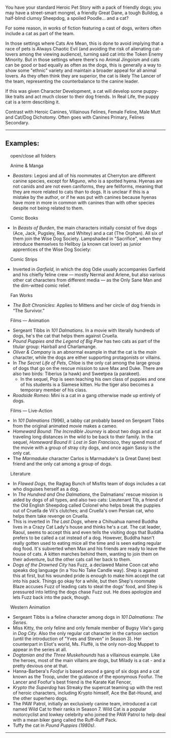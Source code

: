 You have your standard Heroic Pet Story with a pack of friendly dogs; you may have a street-smart mongrel, a friendly Great Dane, a tough Bulldog, a half-blind clumsy Sheepdog, a spoiled Poodle... and a cat?

For some reason, in works of fiction featuring a cast of dogs, writers often include a cat as part of the team.

In those settings where Cats Are Mean, this is done to avoid implying that a race of pets is Always Chaotic Evil (and avoiding the risk of alienating cat-lovers among the viewing audience), turning said cat into the Token Enemy Minority. But in those settings where there's no Animal Jingoism and cats can be good or bad equally as often as the dogs, this is generally a way to show some "ethnic" variety and maintain a broader appeal for all animal lovers. As they often think they are superior, the cat is likely The Lancer of the team, representing the counterbalance to the canine leader.

If this was given Character Development, a cat will develop some puppy-like traits and act much closer to their dog friends. In Real Life, the puppy cat is a term describing it.

Contrast with Heroic Canines, Villainous Felines, Female Feline, Male Mutt and Cat/Dog Dichotomy. Often goes with Canines Primary, Felines Secondary.

___

## Examples:

    open/close all folders 

    Anime & Manga 

-   _Beastars_: Legosi and all of his roommates at Cherryton are different canine species, except for Miguno, who is a spotted hyena. Hyenas are not canids and are not even caniforms, they are feliforms, meaning that they are more related to cats than to dogs. It is unclear if this is a mistake by the author, or if he was put with canines because hyenas have more in more in common with canines than with other species despite not being related to them.

    Comic Books 

-   In _Beasts of Burden_, the main characters initially consist of five dogs (Ace, Jack, Pugsley, Rex, and Whitey) and a cat (The Orphan). All six of them join the Wise Dog Society. Lampshaded in "Sacrifice", when they introduce themselves to Hellboy (a known cat lover) as junior apprentices of the Wise Dog Society:

    Comic Strips 

-   Inverted in _Garfield_, in which the dog Odie usually accompanies Garfield and his chiefly feline crew — mostly Nermal and Arlene, but also various other cat characters from different media — as the Only Sane Man and the dim-witted comic relief.

    Fan Works 

-   _The Bolt Chronicles_: Applies to Mittens and her circle of dog friends in “The Survivor.”

    Films — Animation 

-   Sergeant Tibbs in _101 Dalmatians_. In a movie with literally hundreds of dogs, he's the cat that helps them against Cruella.
-   _Pound Puppies and the Legend of Big Paw_ has two cats as part of the titular group: Hairball and Charlamange.
-   _Oliver & Company_ is an abnormal example in that the cat is the _main_ character, while the dogs are either supporting protagonists or villains.
-   In _The Secret Life of Pets_, Chloe is the only cat among the large group of dogs that go on the rescue mission to save Max and Duke. There are also two birds: Tiberius (a hawk) and Sweetpea (a parakeet).
    -   In the sequel, Pop is seen teaching his own class of puppies and one of his students is a Siamese kitten. Hu the tiger also becomes a temporary member of his class.
-   _Roadside Romeo_: Mini is a cat in a gang otherwise made up entirely of dogs.

    Films — Live-Action 

-   In _101 Dalmatians_ (1996), a tabby cat probably based on Sergeant Tibbs from the original animated movie makes a cameo.
-   _Homeward Bound: The Incredible Journey_ is about two dogs and a cat traveling long distances in the wild to be back to their family. In the sequel, _Homeward Bound II: Lost in San Francisco_, they spend most of the movie with a group of stray city dogs, and once again Sassy is the only cat.
-   The _Marmaduke_ character Carlos is Marmaduke's (a Great Dane) best friend and the only cat among a group of dogs.

    Literature 

-   In _Flawed Dogs_, the Ragtag Bunch of Misfits team of dogs includes a cat who disguises herself as a dog.
-   In _The Hundred and One Dalmatians_, the Dalmatians' rescue mission is aided by dogs of all types, and also two cats: Lieutenant Tib, a friend of the Old English Sheepdog called Colonel who helps break the puppies out of Cruella de Vil's clutches; and Cruella's own Persian cat, who helps them take revenge on Cruella.
-   This is inverted in _The Last Dogs_, where a Chihuahua named Buddha lives in a Crazy Cat Lady's house and thinks he's a cat. The cat leader, Raoul, seems to accept this and even tells the visiting dogs that Buddha prefers to be called a cat instead of a dog. However, Buddha hasn't really gotten used to eating mice all the time and is seen eating regular dog food. It's subverted when Max and his friends are ready to leave the house of cats. A kitten marches behind them, wanting to join them on their adventure, but the other cats call her back to them.
-   _Dogs of the Drowned City_ has Fuzz, a declawed Maine Coon cat who speaks dog language (in a You No Take Candle way). Shep is against this at first, but his wounded pride is enough to make him accept the cat into his pack. Things go okay for a while, but then Shep's roommate Blaze accuses Fuzz of leading cats to steal the dogs' food, and Shep is pressured into letting the dogs chase Fuzz out. He does apologize and lets Fuzz back into the pack, though.

    Western Animation 

-   Sergeant Tibbs is a feline character among dogs in _101 Dalmatians: The Series_.
-   Miss Kitty, the only feline and only female member of Bugsy Vile's gang in _Dog City_. Also the only regular cat character in the cartoon section (until the introduction of "Yves and Steven" in Season 3). Her counterpart in Eliot's world, Ms. Fluffé, is the only non-dog Muppet to appear in the series at all.
-   _Dogtanian and the Three Muskehounds_ has a villainous example. Like the heroes, most of the main villains are dogs, but Milady is a cat - and a pretty devious one at that.
-   Hanna-Barbera's _Foofur_ is based around a gang of six dogs and a cat known as the Troop, under the guidance of the eponymous Foofur. The Lancer and Foofur's best friend is the Karate Kat Fencer,
-   _Krypto the Superdog_ has Streaky the supercat teaming up with the rest of heroic characters, including Krypto himself, Ace the Bat-Hound, and the other superhero dogs.
-   The PAW Patrol, initially an exclusively canine team, introduced a cat named Wild Cat to their ranks in Season 7. Wild Cat is a popular motorcyclist and lowkey celebrity who joined the PAW Patrol to help deal with a mean biker gang called the Ruff-Ruff Pack.
-   Tuffy the cat in _Pound Puppies (1980s)_.

___